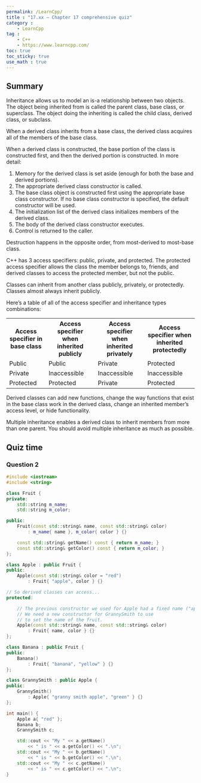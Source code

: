 ```yaml
---
permalink: /LearnCpp/
title : "17.xx — Chapter 17 comprehensive quiz"
category :
    - LearnCpp
tag : 
    - C++
    - https://www.learncpp.com/
toc: true  
toc_sticky: true 
use_math : true
---
```



## Summary

Inheritance allows us to model an is-a relationship between two objects. The object being inherited from is called the parent class, base class, or superclass. The object doing the inheriting is called the child class, derived class, or subclass.

When a derived class inherits from a base class, the derived class acquires all of the members of the base class.

When a derived class is constructed, the base portion of the class is constructed first, and then the derived portion is constructed. In more detail:

1. Memory for the derived class is set aside (enough for both the base and derived portions).
2. The appropriate derived class constructor is called.
3. The base class object is constructed first using the appropriate base class constructor. If no base class constructor is specified, the default constructor will be used.
4. The initialization list of the derived class initializes members of the derived class.
5. The body of the derived class constructor executes.
6. Control is returned to the caller.

Destruction happens in the opposite order, from most-derived to most-base class.

C++ has 3 access specifiers: public, private, and protected. The protected access specifier allows the class the member belongs to, friends, and derived classes to access the protected member, but not the public.

Classes can inherit from another class publicly, privately, or protectedly. Classes almost always inherit publicly.

Here’s a table of all of the access specifier and inheritance types combinations:

<div class="cpp-table-wrapper"><p></p><table class="cpp-table"><tbody><tr><th>Access specifier in base class</th><th>Access specifier when inherited publicly</th><th>Access specifier when inherited privately</th><th>Access specifier when inherited protectedly</th></tr><tr><td>Public</td><td>Public</td><td>Private</td><td>Protected</td></tr><tr><td>Private</td><td>Inaccessible</td><td>Inaccessible</td><td>Inaccessible</td></tr><tr><td>Protected</td><td>Protected</td><td>Private</td><td>Protected</td></tr></tbody></table></div>

Derived classes can add new functions, change the way functions that exist in the base class work in the derived class, change an inherited member’s access level, or hide functionality.

Multiple inheritance enables a derived class to inherit members from more than one parent. You should avoid multiple inheritance as much as possible.


## Quiz time


### Question 2

```c++
#include <iostream>
#include <string>

class Fruit {
private:
    std::string m_name;
    std::string m_color;

public:
    Fruit(const std::string& name, const std::string& color)
        : m_name{ name }, m_color{ color } {}

    const std::string& getName() const { return m_name; }
    const std::string& getColor() const { return m_color; }
};

class Apple : public Fruit {
public:
    Apple(const std::string& color = "red")
        : Fruit{ "apple", color } {}

// So derived classes can access...
protected:

    // The previous constructor we used for Apple had a fixed name ("apple").
    // We need a new constructor for GrannySmith to use
    // to set the name of the fruit.
    Apple(const std::string& name, const std::string& color)
        : Fruit{ name, color } {}
};

class Banana : public Fruit {
public:
    Banana()
        : Fruit{ "banana", "yellow" } {}
};

class GrannySmith : public Apple {
public:
    GrannySmith()
        : Apple{ "granny smith apple", "green" } {}
};

int main() {
    Apple a{ "red" };
    Banana b;
    GrannySmith c;

    std::cout << "My " << a.getName() 
        << " is " << a.getColor() << ".\n";
    std::cout << "My " << b.getName() 
        << " is " << b.getColor() << ".\n";
    std::cout << "My " << c.getName() 
        << " is " << c.getColor() << ".\n";
}
```


